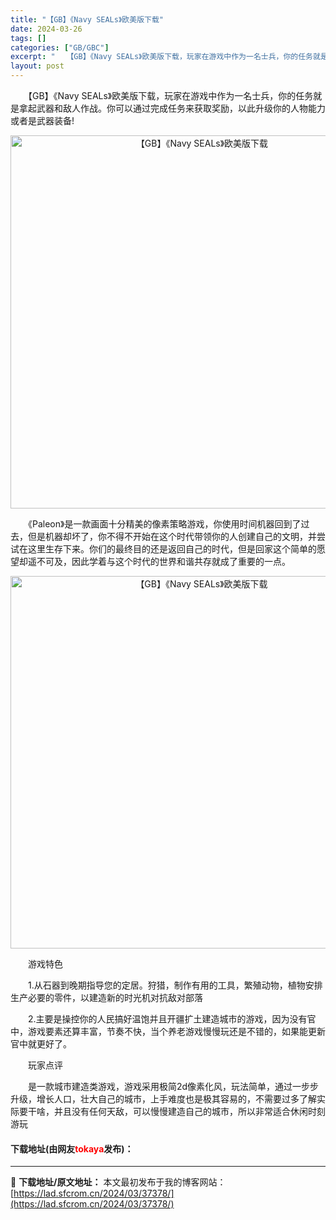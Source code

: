 ```yaml
---
title: "【GB】《Navy SEALs》欧美版下载"
date: 2024-03-26
tags: []
categories: ["GB/GBC"]
excerpt: "　　【GB】《Navy SEALs》欧美版下载，玩家在游戏中作为一名士兵，你的任务就是拿起武器和敌人作战。你可以通过完成任务来获取奖励，以此升级你的人物能力或者是武器装备! 　　《Paleon》是一款画面十分精美的像素策略游戏，你使用时间机器回到了过去，但是机器却坏了，你不得不开始在这个时代带领你的&hellip;"
layout: post
---
```


 <p>　　【GB】《Navy SEALs》欧美版下载，玩家在游戏中作为一名士兵，你的任务就是拿起武器和敌人作战。你可以通过完成任务来获取奖励，以此升级你的人物能力或者是武器装备!</p> <p align="center"><img align="" border="0" src="https://lad.sfcrom.cn/wp-content/uploads/2024/03/20240326_660282001ffab.png" width="597" alt="【GB】《Navy SEALs》欧美版下载" /></p> <p>　　《Paleon》是一款画面十分精美的像素策略游戏，你使用时间机器回到了过去，但是机器却坏了，你不得不开始在这个时代带领你的人创建自己的文明，并尝试在这里生存下来。你们的最终目的还是返回自己的时代，但是回家这个简单的愿望却遥不可及，因此学着与这个时代的世界和谐共存就成了重要的一点。</p> <p align="center"><img align="" border="0" src="https://lad.sfcrom.cn/wp-content/uploads/2024/03/20240326_660282011a735.png" width="596" alt="【GB】《Navy SEALs》欧美版下载" /></p> <p>　　游戏特色</p> <p>　　1.从石器到晚期指导您的定居。狩猎，制作有用的工具，繁殖动物，植物安排生产必要的零件，以建造新的时光机对抗敌对部落</p> <p>　　2.主要是操控你的人民搞好温饱并且开疆扩土建造城市的游戏，因为没有官中，游戏要素还算丰富，节奏不快，当个养老游戏慢慢玩还是不错的，如果能更新官中就更好了。</p> <p>　　玩家点评</p> <p>　　是一款城市建造类游戏，游戏采用极简2d像素化风，玩法简单，通过一步步升级，增长人口，壮大自己的城市，上手难度也是极其容易的，不需要过多了解实际要干啥，并且没有任何天敌，可以慢慢建造自己的城市，所以非常适合休闲时刻游玩</p> <p><h4>下载地址(由网友<font color="red">tokaya</font>发布)：</h4></p> 

---
📖 **下载地址/原文地址：** 本文最初发布于我的博客网站：[https://lad.sfcrom.cn/2024/03/37378/](https://lad.sfcrom.cn/2024/03/37378/)
